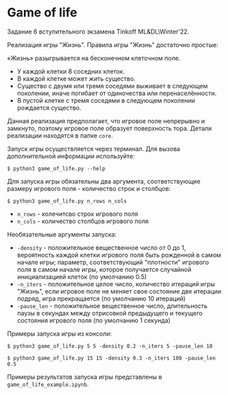 # Game of life

Задание 6 вступительного экзамена Tinkoff ML&DL\Winter'22.

Реализация игры "Жизнь". Правила игры "Жизнь" достаточно простые:

«Жизнь» разыгрывается на бесконечном клеточном поле.
- У каждой клетки 8 соседних клеток.
- В каждой клетке может жить существо.
- Существо с двумя или тремя соседями выживает в следующем поколении, иначе погибает от одиночества или перенаселённости.
- В пустой клетке с тремя соседями в следующем поколении рождается существо.

Данная реализация предполагает, что игровое поле непрерывно и замкнуто, поэтому 
игровое поле образует поверхность тора. Детали реализации находятся
в папке `core`.

Запуск игры осуществляется через терминал.
Для вызова дополнительной информации используйте:

`$ python3 game_of_life.py --help`

Для запуска игры обязательны два аргумента, соответствующие размеру 
игрового поля - количество строк и столбцов:

`$ python3 game_of_life.py n_rows n_cols`

- `n_rows` - колечитсво строк игрового поля
- `n_cols` - количество столбцов игрового поля

Необязательные аргументы запуска:
- `-density` - положительное вещественное число от 0 до 1, вероятность каждой 
клетки игрового поля быть рожденной
в самом начале игры; параметр, соответствующий "плотности" игрового поля в самом
начале игры, которое получается случайной инициализацией клеток (по умолчанию 0.5)
- `-n_iters` - положительное целое число, количество итераций игры "Жизнь", если игровое поле не меняет
свое состояние две итерации подряд, игра прекращается (по умолчанию 10 итераций)
- `-pause_len` - положительное вещественное число, длительность паузы в секундах между отрисовкой предыдущего
и текущего состояния игрового поля (по умолчанию 1 секунда)

Примеры запуска игры из консоли:

`$ python3 game_of_life.py 5 5 -density 0.2 -n_iters 5 -pause_len 10`

`$ python3 game_of_life.py 15 15 -density 0.3 -n_iters 100 -pause_len 0.5`

Примеры результатов запуска игры представлены в `game_of_life_example.ipynb`. 

